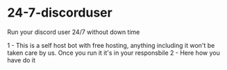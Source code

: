 # 24-7-discorduser
Run your discord user 24/7 without down time

1 - This is a self host bot with free hosting, anything including it won't be taken care by us. Once you run it it's in your responsbile
2 - Here how you have do it
